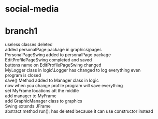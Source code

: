 # social-media
# branch1
  useless classes deleted
  <br>
  added personalPage package in graphics\pages
  <br>
  PersonalPageSwing added to personalPage package
  <br>
  EditProfilePageSwing completed and saved
  <br>
  buttons name on EditProfilePageSwing changed
  <br>
  MyLogger class in logic\Logger has changed to log everything even program is closed
  <br>
  save() Method added to Manager class in logic
  <br>
  now when you change profile program will save everything
  <br>
  set MyFrame locations att the middle
  <br>
  add manager to MyFrame
  <br>
  add GraphicManager class to graphics
  <br>
  Swing extends JFrame
  <br>
  abstract method run(); has deleted because it can use constructor instead
